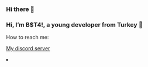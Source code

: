 ### Hi there 👋

### Hi, I’m B$T4!, a young developer from Turkey 🚀

How to reach me:

[My discord server](https://discord.gg/58UAMVJTSH)

<!--
**beT4w/beT4w** is a ✨ _special_ ✨ repository because its `README.md` (this file) appears on your GitHub profile.



Here are some ideas to get you started:

- 🔭 I’m currently working on ...
- 🌱 I’m currently learning ...
- 👯 I’m looking to collaborate on ...
- 🤔 I’m looking for help with ...
- 💬 Ask me about ...
- 📫 How to reach me: ...
- 😄 Pronouns: ...
- ⚡ Fun fact: ...
-->    <li>     </li>
